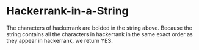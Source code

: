 # Hackerrank-in-a-String
The characters of hackerrank are bolded in the string above. Because the string contains all the characters in hackerrank in the same exact order as they appear in hackerrank, we return YES.
